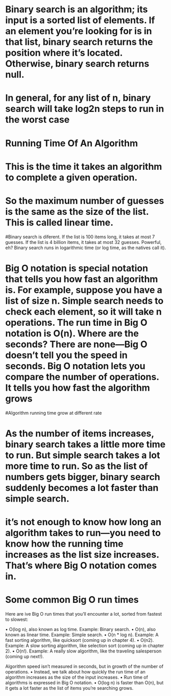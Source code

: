 # Binary search is an algorithm; its input is a sorted list of elements. If an element you’re looking for is in that list, binary search returns the position where it’s located. Otherwise, binary search returns null.

# In general, for any list of n, binary search will take log2n steps to run in the worst case

# Running Time Of An Algorithm
# This is the time it takes an algorithm to complete a given operation.
# So the maximum number of guesses is the same as the size of the list. This is called linear time.

#Binary search is diferent. If the list is 100 items long, it takes at most 7 guesses. If the list is 4 billion items, it takes at most 32 guesses. Powerful, eh? Binary search runs in logarithmic time (or log time, as the natives call it).

# Big O notation is special notation that tells you how fast an algorithm is. For example, suppose you have a list of size n. Simple search needs to check each element, so it will take n operations. The run time in Big O notation is O(n). Where are the seconds? There are none—Big O doesn’t tell you the speed in seconds. Big O notation lets you compare the number of operations. It tells you how fast the algorithm grows

#Algorithm running time grow at different rate

# As the number of items increases, binary search takes a little more time to run. But simple search takes a lot more time to run. So as the list of numbers gets bigger, binary search suddenly becomes a lot faster than simple search.

# it’s not enough to know how long an algorithm takes to run—you need to know how the running time increases as the list size increases. That’s where Big O notation comes in.

# Some common Big O run times
Here are ive Big O run times that you’ll encounter a lot, sorted from fastest to slowest:

• O(log n), also known as log time. Example: Binary search.
• O(n), also known as linear time. Example: Simple search.
• O(n * log n). Example: A fast sorting algorithm, like quicksort
(coming up in chapter 4).
• O(n2). Example: A slow sorting algorithm, like selection sort
(coming up in chapter 2).
• O(n!). Example: A really slow algorithm, like the traveling
salesperson (coming up next!).


Algorithm speed isn’t measured in seconds, but in growth of the
number of operations.
• Instead, we talk about how quickly the run time of an algorithm
increases as the size of the input increases.
• Run time of algorithms is expressed in Big O notation.
• O(log n) is faster than O(n), but it gets a lot faster as the list of items
you’re searching grows.